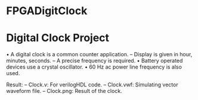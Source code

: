 # FPGADigitClock
# Digital Clock Project
• A digital clock is a common counter application.
– Display is given in hour, minutes, seconds.
– A precise frequency is required.
• Battery operated devices use a crystal oscillator.
• 60 Hz ac power line frequency is also used.

Result:
– Clock.v: For verilogHDL code.
– Clock.vwf: Simulating vector waveform file.
– Clock.png: Result of the clock.
